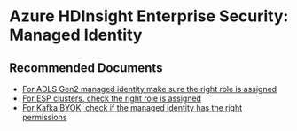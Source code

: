 <properties
    pageTitle="Enterprise Security: Managed Identity"
    description="TSG / How-to for know scenario"
    service="microsoft.hdinsight"
    resource="clusters"
    authors="omidm1"
    ms.author="omidm"
    displayOrder=""
    selfHelpType="Generic"
    supportTopicIds="32629083"
    resourceTags=""
    productPesIds="15078"
    cloudEnvironments="public"
    articleId="hdinsight-esp-mi"
/>
# Azure HDInsight Enterprise Security: Managed Identity

 ## **Recommended Documents**

* [For ADLS Gen2 managed identity make sure the right role is assigned](https://docs.microsoft.com/azure/hdinsight/hdinsight-hadoop-use-data-lake-storage-gen2#use-the-azure-portal)
* [For ESP clusters, check the right role is assigned](https://docs.microsoft.com/azure/hdinsight/domain-joined/apache-domain-joined-configure-using-azure-adds#create-and-authorize-a-managed-identity)
* [For Kafka BYOK, check if the managed identity has the right permissions](https://docs.microsoft.com/azure/hdinsight/kafka/apache-kafka-byok)
